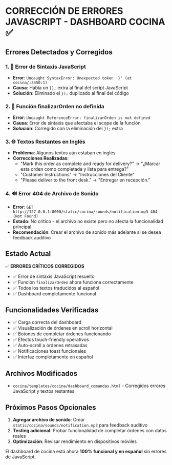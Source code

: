# CORRECCIÓN DE ERRORES JAVASCRIPT - DASHBOARD COCINA ✅

## Errores Detectados y Corregidos

### 1. 🔧 **Error de Sintaxis JavaScript**
- **Error**: `Uncaught SyntaxError: Unexpected token '}' (at cocina/:3450:1)`
- **Causa**: Había un `});` extra al final del script JavaScript
- **Solución**: Eliminado el `});` duplicado al final del código

### 2. 🔧 **Función finalizarOrden no definida**
- **Error**: `Uncaught ReferenceError: finalizarOrden is not defined`
- **Causa**: Error de sintaxis que afectaba el scope de la función
- **Solución**: Corregido con la eliminación del `});` extra

### 3. 🌐 **Textos Restantes en Inglés**
- **Problema**: Algunos textos aún estaban en inglés
- **Correcciones Realizadas**:
  - "Mark this order as complete and ready for delivery?" → "¿Marcar esta orden como completada y lista para entrega?"
  - "Customer Instructions" → "Instrucciones del Cliente"
  - "Please deliver to the front desk." → "Entregar en recepción."

### 4. 🔊 **Error 404 de Archivo de Sonido**
- **Error**: `GET http://127.0.0.1:8000/static/cocina/sounds/notification.mp3 404 (Not Found)`
- **Estado**: No crítico - el archivo no existe pero no afecta la funcionalidad principal
- **Recomendación**: Crear el archivo de sonido más adelante si se desea feedback auditivo

## Estado Actual
✅ **ERRORES CRÍTICOS CORREGIDOS**
- ✅ Error de sintaxis JavaScript resuelto
- ✅ Función `finalizarOrden` ahora funciona correctamente
- ✅ Todos los textos traducidos al español
- ✅ Dashboard completamente funcional

## Funcionalidades Verificadas
- ✅ Carga correcta del dashboard
- ✅ Visualización de órdenes en scroll horizontal
- ✅ Botones de completar órdenes funcionando
- ✅ Efectos touch-friendly operativos
- ✅ Auto-scroll a órdenes retrasadas
- ✅ Notificaciones toast funcionales
- ✅ Interfaz completamente en español

## Archivos Modificados
- `cocina/templates/cocina/dashboard_comandas.html` - Corregidos errores JavaScript y textos restantes

## Próximos Pasos Opcionales
1. **Agregar archivo de sonido**: Crear `static/cocina/sounds/notification.mp3` para feedback auditivo
2. **Testing adicional**: Probar funcionalidad de completar órdenes con datos reales
3. **Optimización**: Revisar rendimiento en dispositivos móviles

El dashboard de cocina está ahora **100% funcional y en español** sin errores de JavaScript.
